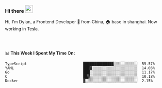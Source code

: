 ### Hi there <img src="https://media.giphy.com/media/hvRJCLFzcasrR4ia7z/giphy.gif" width="25px">

<!-- ![visitors](https://visitor-badge.glitch.me/badge?page_id=dislfyer.dislfyer) -->

Hi, I'm Dylan, a Frontend Developer 🚀 from China, 🏠 base in shanghai. Now working in Tesla.

<br/>
<br/>

📊 **This Week I Spent My Time On:**


<!--START_SECTION:waka-->

```text
TypeScript                          ██████████████░░░░░░░░░░░  55.57%
YAML                                ███▓░░░░░░░░░░░░░░░░░░░░░  14.06%
Go                                  ███░░░░░░░░░░░░░░░░░░░░░░  11.17%
C                                   ██▓░░░░░░░░░░░░░░░░░░░░░░  10.18%
Docker                              ▓░░░░░░░░░░░░░░░░░░░░░░░░  2.15%
```

<!--END_SECTION:waka-->

<!--
**About Me:**
 -->
